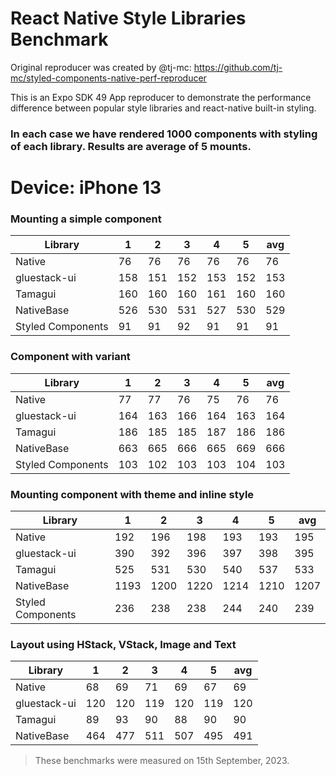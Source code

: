 # React Native Style Libraries Benchmark

Original reproducer was created by @tj-mc: https://github.com/tj-mc/styled-components-native-perf-reproducer

This is an Expo SDK 49 App reproducer to demonstrate the performance difference between popular style libraries and react-native built-in styling.

### In each case we have rendered 1000 components with styling of each library. Results are average of 5 mounts.

# Device: iPhone 13

### Mounting a simple component

| Library           | 1   | 2   | 3   | 4   | 5   | avg |
| ----------------- | --- | --- | --- | --- | --- | --- |
| Native            | 76  | 76  | 76  | 76  | 76  | 76  |
| gluestack-ui      | 158 | 151 | 152 | 153 | 152 | 153 |
| Tamagui           | 160 | 160 | 160 | 161 | 160 | 160 |
| NativeBase        | 526 | 530 | 531 | 527 | 530 | 529 |
| Styled Components | 91  | 91  | 92  | 91  | 91  | 91  |

### Component with variant

| Library           | 1   | 2   | 3   | 4   | 5   | avg |
| ----------------- | --- | --- | --- | --- | --- | --- |
| Native            | 77  | 77  | 76  | 75  | 76  | 76  |
| gluestack-ui      | 164 | 163 | 166 | 164 | 163 | 164 |
| Tamagui           | 186 | 185 | 185 | 187 | 186 | 186 |
| NativeBase        | 663 | 665 | 666 | 665 | 669 | 666 |
| Styled Components | 103 | 102 | 103 | 103 | 104 | 103 |

### Mounting component with theme and inline style

| Library           | 1    | 2    | 3    | 4    | 5    | avg  |
| ----------------- | ---- | ---- | ---- | ---- | ---- | ---- |
| Native            | 192  | 196  | 198  | 193  | 193  | 195  |
| gluestack-ui      | 390  | 392  | 396  | 397  | 398  | 395  |
| Tamagui           | 525  | 531  | 530  | 540  | 537  | 533  |
| NativeBase        | 1193 | 1200 | 1220 | 1214 | 1210 | 1207 |
| Styled Components | 236  | 238  | 238  | 244  | 240  | 239  |

### Layout using HStack, VStack, Image and Text

| Library      | 1   | 2   | 3   | 4   | 5   | avg |
| ------------ | --- | --- | --- | --- | --- | --- |
| Native       | 68  | 69  | 71  | 69  | 67  | 69  |
| gluestack-ui | 120 | 120 | 119 | 120 | 119 | 120 |
| Tamagui      | 89  | 93  | 90  | 88  | 90  | 90  |
| NativeBase   | 464 | 477 | 511 | 507 | 495 | 491 |

> These benchmarks were measured on 15th September, 2023.
